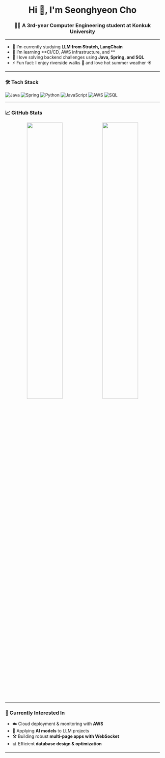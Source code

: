 <h1 align="center">Hi 👋, I'm Seonghyeon Cho</h1>
<h3 align="center">👨‍💻 A 3rd-year Computer Engineering student at Konkuk University</h3>

---

- 🔭 I’m currently studying **LLM from Stratch, LangChain**
- 🌱 I’m learning **CI/CD, AWS infrastructure, and **
- 🧠 I love solving backend challenges using **Java, Spring, and SQL**
- ⚡ Fun fact: I enjoy riverside walks 🌊 and love hot summer weather ☀️

---

### 🛠 Tech Stack

![Java](https://img.shields.io/badge/Java-007396?style=for-the-badge&logo=openjdk&logoColor=white)
![Spring](https://img.shields.io/badge/Spring-6DB33F?style=for-the-badge&logo=spring&logoColor=white)
![Python](https://img.shields.io/badge/Python-3776AB?style=for-the-badge&logo=python&logoColor=white)
![JavaScript](https://img.shields.io/badge/JavaScript-F7DF1E?style=for-the-badge&logo=javascript&logoColor=black)
![AWS](https://img.shields.io/badge/AWS-FF9900?style=for-the-badge&logo=amazonaws&logoColor=white)
![SQL](https://img.shields.io/badge/SQL-4479A1?style=for-the-badge&logo=mysql&logoColor=white)

---

### 📈 GitHub Stats

<p align="center">
  <img src="https://github-readme-stats.vercel.app/api?username=csh-scl&show_icons=true&theme=tokyonight" width="48%" />
  <img src="https://github-readme-stats.vercel.app/api/top-langs/?username=csh-scl&layout=compact&theme=tokyonight" width="48%" />
</p>

---

### 🎯 Currently Interested In

- ☁️ Cloud deployment & monitoring with **AWS**
- 🧪 Applying **AI models** to LLM projects
- 🛠 Building robust **multi-page apps with WebSocket**
- 📊 Efficient **database design & optimization**

---
